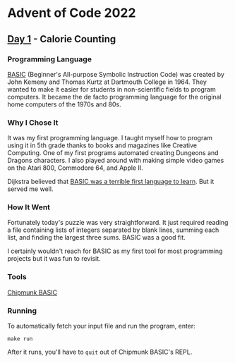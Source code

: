 # Advent of Code 2022
## [Day 1](https://adventofcode.com/2022/day/1) - Calorie Counting

### Programming Language 

[BASIC](https://en.wikipedia.org/wiki/BASIC) (Beginner's All-purpose Symbolic Instruction Code) was created by John Kemeny and Thomas Kurtz at Dartmouth College in 1964.
They wanted to make it easier for students in non-scientific fields to program computers.
It became the de facto programming language for the original home computers of the 1970s and 80s.

### Why I Chose It

It was my first programming language.
I taught myself how to program using it in 5th grade thanks to books and magazines like Creative Computing.
One of my first programs automated creating Dungeons and Dragons characters.
I also played around with making simple video games on the Atari 800, Commodore 64, and Apple II.

Dijkstra believed that [BASIC was a terrible first language to learn](https://www.goodreads.com/quotes/79997-it-is-practically-impossible-to-teach-good-programming-to-students#:~:text=%E2%80%9CIt%20is%20practically%20impossible%20to%20teach%20good%20programming%20to%20students,mutilated%20beyond%20hope%20of%20regeneration.%E2%80%9D).
But it served me well.

### How It Went

Fortunately today's puzzle was very straightforward.
It just required reading a file containing lists of integers separated by blank lines, summing each list, and finding the largest three sums.
BASIC was a good fit.

I certainly wouldn't reach for BASIC as my first tool for most programming projects but it was fun to revisit.

### Tools

[Chipmunk BASIC](http://www.nicholson.com/rhn/basic/)

### Running

To automatically fetch your input file and run the program, enter:

```
make run
```

After it runs, you'll have to `quit` out of Chipmunk BASIC's REPL.